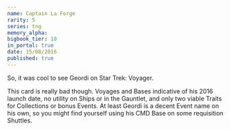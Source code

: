 ```yaml
---
name: Captain La Forge
rarity: 5
series: tng
memory_alpha:
bigbook_tier: 10
in_portal: true
date: 15/08/2016
published: true
---
```


So, it was cool to see Geordi on Star Trek: Voyager.

This card is really bad though. Voyages and Bases indicative of his 2016 launch date, no utility on Ships or in the Gauntlet, and only two viable Traits for Collections or bonus Events. At least Geordi is a decent Event name on his own, so you might find yourself using his CMD Base on some requisition Shuttles.
